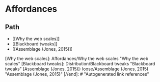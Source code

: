 # Affordances

## Path

- [[Why the web scales]]
- [[Blackboard tweaks]]
- [[Assemblage (Jones, 2015)]]

[//begin]: # "Autogenerated link references for markdown compatibility"
[Why the web scales]: Affordances/Why the web scales "Why the web scales"
[Blackboard tweaks]: Distribution/Blackboard tweaks "Blackboard tweaks"
[Assemblage (Jones, 2015)]: loose/Assemblage (Jones, 2015) "Assemblage (Jones, 2015)"
[//end]: # "Autogenerated link references"